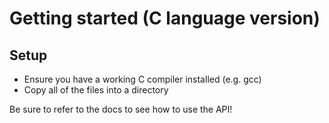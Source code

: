 # Getting started (C language version)

## Setup
- Ensure you have a working C compiler installed (e.g. gcc)
- Copy all of the files into a directory

Be sure to refer to the docs to see how to use the API!
